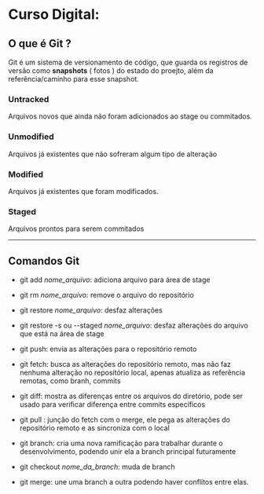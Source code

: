 # Curso Digital:

## O que é Git ?

Git é um sistema de versionamento de código, que guarda os registros de versão como **snapshots** ( fotos ) do estado do proejto, além da referência/caminho para esse snapshot.

### Untracked

Arquivos novos que ainda não foram adicionados ao stage ou commitados.

### Unmodified

Arquivos já existentes que não sofreram algum tipo de alteração

### Modified

Arquivos já existentes que foram modificados.

### Staged

Arquivos prontos para serem commitados

---

## Comandos Git

- git add _nome_arquivo_: adiciona arquivo para área de stage

- git rm _nome_arquivo_: remove o arquivo do repositório

- git restore _nome_arquivo_: desfaz alterações

- git restore -s ou --staged _nome_arquivo_: desfaz alterações do arquivo que está na área de stage

- git push: envia as alterações para o repositório remoto

- git fetch: busca as alterações do repositório remoto, mas não faz nenhuma alteração no repositório local, apenas atualiza as referência remotas, como branh, commits

- git diff: mostra as diferenças entre os arquivos do diretório, pode ser usado para verificar diferença entre commits específicos

- git pull : junção do fetch com o merge, ele pega as alterações do repositório remoto e as sincroniza com o local

- git branch: cria uma nova ramificação para trabalhar durante o desenvolvimento, podendo unir ela a branch principal futuramente

- git checkout _nome_da_branch_: muda de branch

- git merge: une uma branch a outra podendo haver conflitos entre elas.
